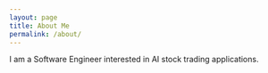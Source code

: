 ```yaml
---
layout: page
title: About Me
permalink: /about/
---
```


I am a Software Engineer interested in AI stock trading applications.

